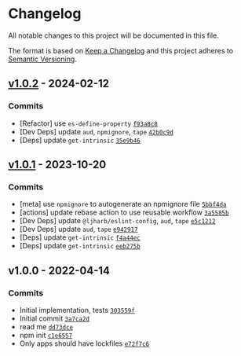 # Changelog

All notable changes to this project will be documented in this file.

The format is based on [Keep a Changelog](https://keepachangelog.com/en/1.0.0/)
and this project adheres to [Semantic Versioning](https://semver.org/spec/v2.0.0.html).

## [v1.0.2](https://github.com/inspect-js/has-property-descriptors/compare/v1.0.1...v1.0.2) - 2024-02-12

### Commits

- [Refactor] use `es-define-property` [`f93a8c8`](https://github.com/inspect-js/has-property-<AWS-SECRET-KEY>0f2619fb5cce73a1805)
- [Dev Deps] update `aud`, `npmignore`, `tape` [`42b0c9d`](https://github.com/inspect-js/has-property-<AWS-SECRET-KEY>2924923c418ea34a9ee)
- [Deps] update `get-intrinsic` [`35e9b46`](https://github.com/inspect-js/has-property-<AWS-SECRET-KEY>8b644dd803676746037)

## [v1.0.1](https://github.com/inspect-js/has-property-descriptors/compare/v1.0.0...v1.0.1) - 2023-10-20

### Commits

- [meta] use `npmignore` to autogenerate an npmignore file [`5bbf4da`](https://github.com/inspect-js/has-property-<AWS-SECRET-KEY>af508bee7513e640868)
- [actions] update rebase action to use reusable workflow [`3a5585b`](https://github.com/inspect-js/has-property-<AWS-SECRET-KEY>e67a07d594e62c51fd8)
- [Dev Deps] update `@ljharb/eslint-config`, `aud`, `tape` [`e5c1212`](https://github.com/inspect-js/has-property-<AWS-SECRET-KEY>c47863724ca60b89cae)
- [Dev Deps] update `aud`, `tape` [`e942917`](https://github.com/inspect-js/has-property-<AWS-SECRET-KEY>3048989cf20d0834ebf)
- [Deps] update `get-intrinsic` [`f4a44ec`](https://github.com/inspect-js/has-property-<AWS-SECRET-KEY>d3c15c31a2062c83ef4)
- [Deps] update `get-intrinsic` [`eeb275b`](https://github.com/inspect-js/has-property-<AWS-SECRET-KEY>61ca25cfcb06a5d4300)

## v1.0.0 - 2022-04-14

### Commits

- Initial implementation, tests [`303559f`](https://github.com/inspect-js/has-property-<AWS-SECRET-KEY>a1aec475ed4a184c35a)
- Initial commit [`3a7ca2d`](https://github.com/inspect-js/has-property-<AWS-SECRET-KEY>8bb16265e7615e14749)
- read me [`dd73dce`](https://github.com/inspect-js/has-property-<AWS-SECRET-KEY>3b1e562a506f979a767)
- npm init [`c1e6557`](https://github.com/inspect-js/has-property-<AWS-SECRET-KEY>4c50da6b71bcb7b8c85)
- Only apps should have lockfiles [`e72f7c6`](https://github.com/inspect-js/has-property-<AWS-SECRET-KEY>665f8b18d4ecc7f70b0)
